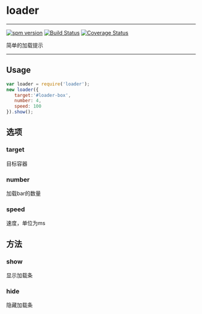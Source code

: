 # loader

---

[![spm version](http://spmjs.io/badge/loader)](http://spmjs.io/package/loader)
[![Build Status](https://travis-ci.org/MoeKit/loader.svg?branch=master)](https://travis-ci.org/MoeKit/loader)
[![Coverage Status](https://coveralls.io/repos/MoeKit/loader/badge.png)](https://coveralls.io/r/MoeKit/loader)

简单的加载提示

---


## Usage

```js
var loader = require('loader');
new loader({
   target:'#loader-box',
   number: 4,
   speed: 100
}).show();
```

## 选项

### target
目标容器

### number
加载bar的数量

### speed
速度，单位为ms

## 方法

### show
显示加载条

### hide
隐藏加载条



